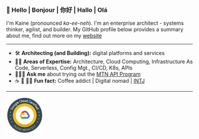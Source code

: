 ### 👋 Hello | Bonjour | 你好 | Hallo | Olá

<!--
**kainepro/kainepro** is a ✨ _special_ ✨ repository because its `README.md` (this file) appears on your GitHub profile.

Here are some ideas to get you started:

- 🔭 I’m currently working on ...
- 🌱 I’m currently learning ...
- 👯 I’m looking to collaborate on ...
- 🤔 I’m looking for help with ...
- 💬 Ask me about ...
- 📫 How to reach me: ...
- 😄 Pronouns: ...
- ⚡ Fun fact: ...
-->

I'm Kaine (pronounced _ka-ee-neh_). I'm an enterprise architect - systems thinker, agilist, and builder. My GitHub profile below provides a summary about me, find out more on my [website](https://www.kaine.pro)

---

- 🛠️   **Architecting (and Building):** digital platforms and services
- 🤹🏽   **Areas of Expertise:** Architecture, Cloud Computing, Infrastructure As Code, Serverless, Config Mgt., CI/CD, K8s, APIs
- 🧑🏽‍💻   **Ask me** about trying out the [MTN API Program](http://developer.mtn.com/)
- ☕  🧳 🕵🏽  **Fun fact:** Coffee addict | Digital nomad | [INTJ](https://www.kaine.pro/personality)
    
---
[![Google Cloud Architect](https://github.com/kainepro/kainepro/blob/master/badges/gcp.png)](https://www.credential.net/b0b7440f-1550-46e5-8ac4-9d2649a7e1f1)
